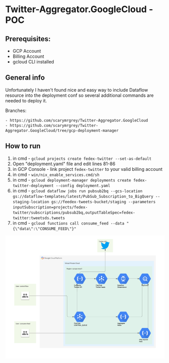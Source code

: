 # Twitter-Aggregator.GoogleCloud - POC


## Prerequisites:
- GCP Account
- Billing Account
- gcloud CLI installed

## General info
Unfortunately I haven't found nice and easy way to include Dataflow resource into the deployment conf so several additional commands are needed to deploy it.

Branches:

    - https://github.com/scarymrgrey/Twitter-Aggregator.GoogleCloud
    - https://github.com/scarymrgrey/Twitter-Aggregator.GoogleCloud/tree/gcp-deployment-manager

## How to run

1) in cmd - ```gcloud projects create fedex-twitter --set-as-default```
2) Open "deployment.yaml" file and edit lines 81-86
2) in GCP Console - link project ```fedex-twitter``` to your valid billing account
4) in cmd - ```win/nix_enable_services.cmd/sh```
4) in cmd - ```gcloud deployment-manager deployments create fedex-twitter-deployment --config deployment.yaml```
5) in cmd - ```gcloud dataflow jobs run pubsub2bq --gcs-location gs://dataflow-templates/latest/PubSub_Subscription_to_BigQuery --staging-location gs://feedex-tweets-bucket/staging --parameters inputSubscription=projects/fedex-twitter/subscriptions/pubsub2bq,outputTableSpec=fedex-twitter:tweetsds.tweets```
6) in cmd - ```gcloud functions call consume_feed --data "{\"data\":\"CONSUME_FEED\"}"```


![Screenshot](Twitter-consumer.png)